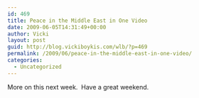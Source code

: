 ```yaml
---
id: 469
title: Peace in the Middle East in One Video
date: 2009-06-05T14:31:49+00:00
author: Vicki
layout: post
guid: http://blog.vickiboykis.com/wlb/?p=469
permalink: /2009/06/peace-in-the-middle-east-in-one-video/
categories:
  - Uncategorized
---
```

More on this next week.  Have a great weekend.